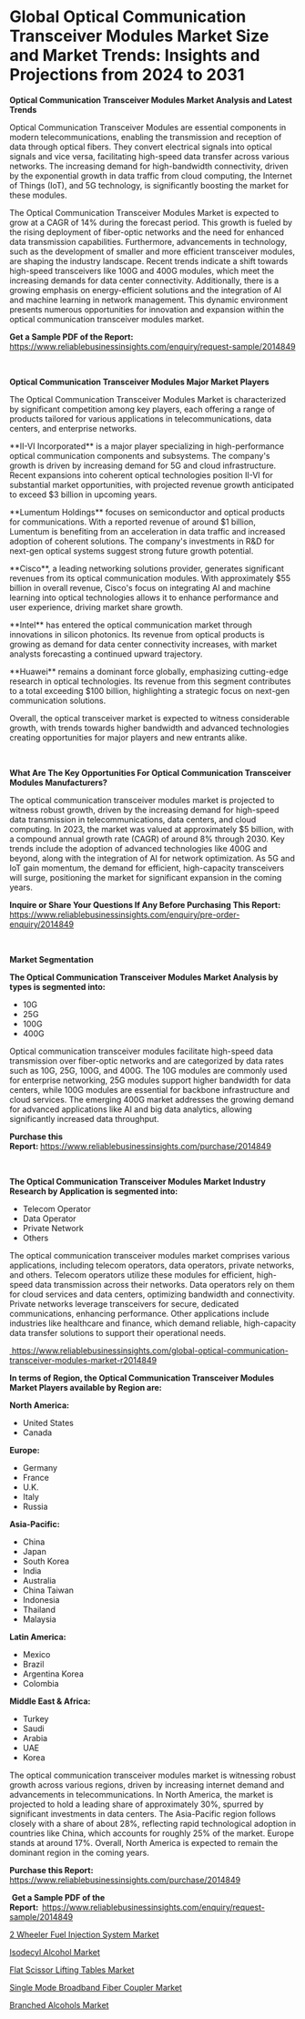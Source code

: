 <p><h1>Global Optical Communication Transceiver Modules Market Size and Market Trends: Insights and Projections from 2024 to 2031</h1></p><p><strong>Optical Communication Transceiver Modules Market Analysis and Latest Trends</strong></p>
<p><p>Optical Communication Transceiver Modules are essential components in modern telecommunications, enabling the transmission and reception of data through optical fibers. They convert electrical signals into optical signals and vice versa, facilitating high-speed data transfer across various networks. The increasing demand for high-bandwidth connectivity, driven by the exponential growth in data traffic from cloud computing, the Internet of Things (IoT), and 5G technology, is significantly boosting the market for these modules.</p><p>The Optical Communication Transceiver Modules Market is expected to grow at a CAGR of 14% during the forecast period. This growth is fueled by the rising deployment of fiber-optic networks and the need for enhanced data transmission capabilities. Furthermore, advancements in technology, such as the development of smaller and more efficient transceiver modules, are shaping the industry landscape. Recent trends indicate a shift towards high-speed transceivers like 100G and 400G modules, which meet the increasing demands for data center connectivity. Additionally, there is a growing emphasis on energy-efficient solutions and the integration of AI and machine learning in network management. This dynamic environment presents numerous opportunities for innovation and expansion within the optical communication transceiver modules market.</p></p>
<p><strong>Get a Sample PDF of the Report:&nbsp;</strong> <a href="https://www.reliablebusinessinsights.com/enquiry/request-sample/2014849?utm_campaign=39&utm_medium=2&utm_source=Github&utm_content=ia&utm_term=27102024&utm_id=optical-communication-transceiver-modules">https://www.reliablebusinessinsights.com/enquiry/request-sample/2014849</a></p>
<p>&nbsp;</p>
<p><strong>Optical Communication Transceiver Modules Major Market Players</strong></p>
<p><p>The Optical Communication Transceiver Modules Market is characterized by significant competition among key players, each offering a range of products tailored for various applications in telecommunications, data centers, and enterprise networks.</p><p>**II-VI Incorporated** is a major player specializing in high-performance optical communication components and subsystems. The company's growth is driven by increasing demand for 5G and cloud infrastructure. Recent expansions into coherent optical technologies position II-VI for substantial market opportunities, with projected revenue growth anticipated to exceed $3 billion in upcoming years.</p><p>**Lumentum Holdings** focuses on semiconductor and optical products for communications. With a reported revenue of around $1 billion, Lumentum is benefiting from an acceleration in data traffic and increased adoption of coherent solutions. The company's investments in R&D for next-gen optical systems suggest strong future growth potential.</p><p>**Cisco**, a leading networking solutions provider, generates significant revenues from its optical communication modules. With approximately $55 billion in overall revenue, Cisco's focus on integrating AI and machine learning into optical technologies allows it to enhance performance and user experience, driving market share growth.</p><p>**Intel** has entered the optical communication market through innovations in silicon photonics. Its revenue from optical products is growing as demand for data center connectivity increases, with market analysts forecasting a continued upward trajectory.</p><p>**Huawei** remains a dominant force globally, emphasizing cutting-edge research in optical technologies. Its revenue from this segment contributes to a total exceeding $100 billion, highlighting a strategic focus on next-gen communication solutions.</p><p>Overall, the optical transceiver market is expected to witness considerable growth, with trends towards higher bandwidth and advanced technologies creating opportunities for major players and new entrants alike.</p></p>
<p>&nbsp;</p>
<p><strong>What Are The Key Opportunities For Optical Communication Transceiver Modules Manufacturers?</strong></p>
<p><p>The optical communication transceiver modules market is projected to witness robust growth, driven by the increasing demand for high-speed data transmission in telecommunications, data centers, and cloud computing. In 2023, the market was valued at approximately $5 billion, with a compound annual growth rate (CAGR) of around 8% through 2030. Key trends include the adoption of advanced technologies like 400G and beyond, along with the integration of AI for network optimization. As 5G and IoT gain momentum, the demand for efficient, high-capacity transceivers will surge, positioning the market for significant expansion in the coming years.</p></p>
<p><strong>Inquire or Share Your Questions If Any Before Purchasing This Report:</strong> <a href="https://www.reliablebusinessinsights.com/enquiry/pre-order-enquiry/2014849?utm_campaign=39&utm_medium=2&utm_source=Github&utm_content=ia&utm_term=27102024&utm_id=optical-communication-transceiver-modules">https://www.reliablebusinessinsights.com/enquiry/pre-order-enquiry/2014849</a></p>
<p>&nbsp;</p>
<p><strong>Market Segmentation</strong></p>
<p><strong>The Optical Communication Transceiver Modules Market Analysis by types is segmented into:</strong></p>
<p><ul><li>10G</li><li>25G</li><li>100G</li><li>400G</li></ul></p>
<p><p>Optical communication transceiver modules facilitate high-speed data transmission over fiber-optic networks and are categorized by data rates such as 10G, 25G, 100G, and 400G. The 10G modules are commonly used for enterprise networking, 25G modules support higher bandwidth for data centers, while 100G modules are essential for backbone infrastructure and cloud services. The emerging 400G market addresses the growing demand for advanced applications like AI and big data analytics, allowing significantly increased data throughput.</p></p>
<p><strong>Purchase this Report:&nbsp;</strong><a href="https://www.reliablebusinessinsights.com/purchase/2014849?utm_campaign=39&utm_medium=2&utm_source=Github&utm_content=ia&utm_term=27102024&utm_id=optical-communication-transceiver-modules">https://www.reliablebusinessinsights.com/purchase/2014849</a></p>
<p>&nbsp;</p>
<p><strong>The Optical Communication Transceiver Modules Market Industry Research by Application is segmented into:</strong></p>
<p><ul><li>Telecom Operator</li><li>Data Operator</li><li>Private Network</li><li>Others</li></ul></p>
<p><p>The optical communication transceiver modules market comprises various applications, including telecom operators, data operators, private networks, and others. Telecom operators utilize these modules for efficient, high-speed data transmission across their networks. Data operators rely on them for cloud services and data centers, optimizing bandwidth and connectivity. Private networks leverage transceivers for secure, dedicated communications, enhancing performance. Other applications include industries like healthcare and finance, which demand reliable, high-capacity data transfer solutions to support their operational needs.</p></p>
<p><a href="https://www.reliablebusinessinsights.com/global-optical-communication-transceiver-modules-market-r2014849?utm_campaign=39&utm_medium=2&utm_source=Github&utm_content=ia&utm_term=27102024&utm_id=optical-communication-transceiver-modules">&nbsp;https://www.reliablebusinessinsights.com/global-optical-communication-transceiver-modules-market-r2014849</a></p>
<p><strong>In terms of Region, the Optical Communication Transceiver Modules Market Players available by Region are:</strong></p>
<p>
    <p> <strong> North America: </strong>
        <ul>
            <li>United States</li>
            <li>Canada</li>
        </ul>
        </p> 
    <p> <strong> Europe: </strong>
        <ul>
            <li>Germany</li>
            <li>France</li>
            <li>U.K.</li>
            <li>Italy</li>
            <li>Russia</li>
        </ul>
        </p> 
    <p> <strong> Asia-Pacific: </strong>
        <ul>
            <li>China</li>
            <li>Japan</li>
            <li>South Korea</li>
            <li>India</li>
            <li>Australia</li>
            <li>China Taiwan</li>
            <li>Indonesia</li>
            <li>Thailand</li>
            <li>Malaysia</li>
        </ul>
        </p> 
    <p> <strong> Latin America: </strong>
        <ul>
            <li>Mexico</li>
            <li>Brazil</li>
            <li>Argentina Korea</li>
            <li>Colombia</li>
        </ul>
        </p> 
    <p> <strong> Middle East & Africa: </strong>
        <ul>
            <li>Turkey</li>
            <li>Saudi</li>
            <li>Arabia</li>
            <li>UAE</li>
            <li>Korea</li>
        </ul>
    </p>
    </p>
<p><p>The optical communication transceiver modules market is witnessing robust growth across various regions, driven by increasing internet demand and advancements in telecommunications. In North America, the market is projected to hold a leading share of approximately 30%, spurred by significant investments in data centers. The Asia-Pacific region follows closely with a share of about 28%, reflecting rapid technological adoption in countries like China, which accounts for roughly 25% of the market. Europe stands at around 17%. Overall, North America is expected to remain the dominant region in the coming years.</p></p>
<p><strong>Purchase this Report: </strong><a href="https://www.reliablebusinessinsights.com/purchase/2014849?utm_campaign=39&utm_medium=2&utm_source=Github&utm_content=ia&utm_term=27102024&utm_id=optical-communication-transceiver-modules">https://www.reliablebusinessinsights.com/purchase/2014849</a></p>
<p>&nbsp;<strong>Get a Sample PDF of the Report:&nbsp;&nbsp;</strong><a href="https://www.reliablebusinessinsights.com/enquiry/request-sample/2014849?utm_campaign=39&utm_medium=2&utm_source=Github&utm_content=ia&utm_term=27102024&utm_id=optical-communication-transceiver-modules">https://www.reliablebusinessinsights.com/enquiry/request-sample/2014849</a></p>
<p><strong></strong></p>
<p><p><a href="https://www.linkedin.com/pulse/global-2-wheeler-fuel-injection-system-market-trends-forecasts-vhmlf?utm_campaign=39&utm_medium=2&utm_source=Github&utm_content=ia&utm_term=27102024&utm_id=optical-communication-transceiver-modules">2 Wheeler Fuel Injection System Market</a></p><p><a href="https://medium.com/@alea79alre/isodecyl-alcohol-market-size-share-analysis-growth-trends-forecast-2024-2031-d85606b3795e?postPublishedType=repub&utm_campaign=39&utm_medium=2&utm_source=Github&utm_content=ia&utm_term=27102024&utm_id=optical-communication-transceiver-modules">Isodecyl Alcohol Market</a></p><p><a href="https://issuu.com/reportprime-2/docs/flat-scissor-lifting-tables-market-_e317b3665e3622?utm_campaign=39&utm_medium=2&utm_source=Github&utm_content=ia&utm_term=27102024&utm_id=optical-communication-transceiver-modules">Flat Scissor Lifting Tables Market</a></p><p><a href="https://github.com/mac1evjen/Market-Research-Report-List-1/blob/main/single-mode-broadband-fiber-coupler-market.md?utm_campaign=39&utm_medium=2&utm_source=Github&utm_content=ia&utm_term=27102024&utm_id=optical-communication-transceiver-modules">Single Mode Broadband Fiber Coupler Market</a></p><p><a href="https://medium.com/@edwinseeleyor/branched-alcohols-market-evolution-key-trends-and-regional-dynamics-2024-2031-2f43be221a70?utm_campaign=39&utm_medium=2&utm_source=Github&utm_content=ia&utm_term=27102024&utm_id=optical-communication-transceiver-modules">Branched Alcohols Market</a></p></p>